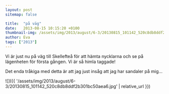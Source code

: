 ```yaml
---
layout: post
sitemap: false

title:  "på väg"
date:   2013-08-15 10:15:20 +0100
thumbnail-img: /assets/img/2013/august/6-3/20130815_101142_520c8db8ddf2b301bc50aea6.jpg
author: Eva
tags: ["2013"]
---
```


Vi är just nu på väg till Skellefteå för att hämta nycklarna och se på lägenheten för första gången. Vi är så himla taggade! 

Det enda tråkiga med detta är att jag just insåg att jag har sandaler på mig...

![]({{ '/assets/img/2013/august/6-3/20130815_101142_520c8db8ddf2b301bc50aea6.jpg'  | relative_url }})

